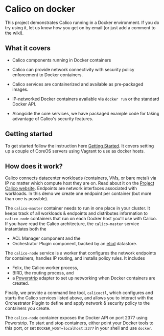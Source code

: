 # Calico on docker
This project demonstrates Calico running in a Docker environment. If you do try using it, let us know how you get on by email (or just add a comment to the wiki).


## What it covers

+ Calico components running in Docker containers
+ Calico can provide network connectivity with security policy enforcement to Docker containers.

+ Calico services are containerized and available as pre-packaged images.
+ IP-networked Docker containers available via `docker run` or the standard Docker API.
+ Alongside the core services, we have packaged example code for taking advantage of Calico's security features.

## Getting started 

To get started follow the instruction here [Getting Started](docs/GettingStarted.md). It covers setting up a couple of CoreOS servers using Vagrant to use as docker hosts.

## How does it work?

Calico connects datacenter workloads (containers, VMs, or bare metal) via IP no matter which compute host they are on.  Read about it on the
[Project Calico website](http://www.projectcalico.org).  Endpoints are network interfaces associated with workloads.  In this demo we create one endpoint per container (but more than one is possible).

The `calico-master` container needs to run in one place in your cluster.  It keeps track of all workloads & endpoints and distributes information to `calico-node` containers that run on each Docker host you'll use with Calico.  If you have read the Calico architecture, the `calico-master` service instantiates both the 
+ ACL Manager component and the
+ Orchestrator Plugin component, backed by an [etcd](https://github.com/coreos/etcd) datastore.

The `calico-node` service is a worker that configures the network endpoints for containers, handles IP routing, and installs policy rules.  It includes
+ Felix, the Calico worker process,
+ BIRD, the routing process, and
+ a [Powerstrip](https://github.com/clusterhq/powerstrip) adapter to set up networking when Docker containers are created.

Finally, we provide a command line tool, `calicoctl`, which configures and starts the Calico services listed above, and allows you to interact with the Orchestrator Plugin to define and apply network & security policy to the containers you create.

The `calico-node` container exposes the Docker API on port 2377 using Powerstrip.  To start and stop containers, either point your Docker tools to this port, or set `DOCKER_HOST=localhost:2377` in your shell and use `docker`.
